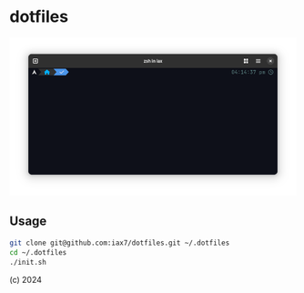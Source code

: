 # dotfiles

![cover](assets/cover.png)

## Usage

```bash
git clone git@github.com:iax7/dotfiles.git ~/.dotfiles
cd ~/.dotfiles
./init.sh
```

(c) 2024
